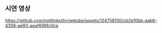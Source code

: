 ## 시연 영상

https://github.com/nottlinkotlin/wetube/assets/124758100/cb2e10bb-aab6-4358-ae93-aeaf696fc0ce

